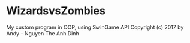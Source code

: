 # WizardsvsZombies
My custom program in OOP, using SwinGame API
Copyright (c) 2017 by Andy - Nguyen The Anh Dinh

